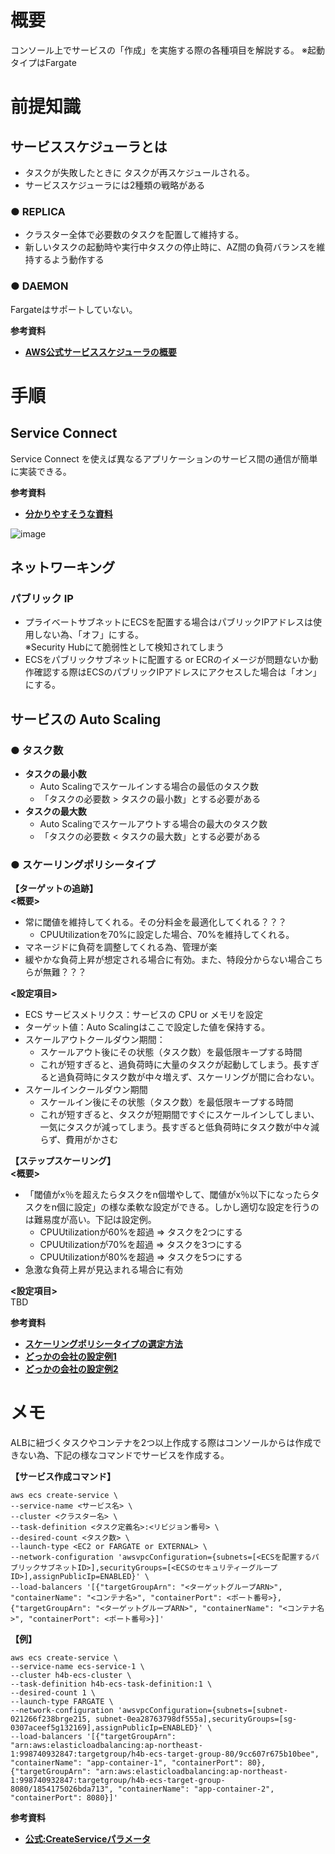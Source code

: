 # 概要
コンソール上でサービスの「作成」を実施する際の各種項目を解説する。
※起動タイプはFargate

# 前提知識
## サービススケジューラとは
- タスクが失敗したときに タスクが再スケジュールされる。
- サービススケジューラには2種類の戦略がある

### ● REPLICA 
- クラスター全体で必要数のタスクを配置して維持する。
- 新しいタスクの起動時や実行中タスクの停止時に、AZ間の負荷バランスを維持するよう動作する

### ● DAEMON 
Fargateはサポートしていない。

**参考資料**  
- [**AWS公式サービススケジューラの概要**](https://docs.aws.amazon.com/ja_jp/AmazonECS/latest/developerguide/ecs_services.html#service_scheduler)

# 手順
## Service Connect
Service Connect を使えば異なるアプリケーションのサービス間の通信が簡単に実装できる。

**参考資料**  
- [**分かりやすそうな資料**](https://speakerdeck.com/iselegant/a-new-way-to-connect-services-with-ecs-service-connect?slide=25)

![image](https://github.com/adgjmptwgw/aws-practice/assets/66456130/aa48383a-683f-477a-b76d-ebc4bd7411f5)

## ネットワーキング
### パブリック IP
- プライベートサブネットにECSを配置する場合はパブリックIPアドレスは使用しない為、「オフ」にする。  
※Security Hubにて脆弱性として検知されてしまう
- ECSをパブリックサブネットに配置する or ECRのイメージが問題ないか動作確認する際はECSのパブリックIPアドレスにアクセスした場合は「オン」にする。

## サービスの Auto Scaling
### ● タスク数
- **タスクの最小数**
  - Auto Scalingでスケールインする場合の最低のタスク数
  - 「タスクの必要数 > タスクの最小数」とする必要がある
- **タスクの最大数**
  - Auto Scalingでスケールアウトする場合の最大のタスク数
  - 「タスクの必要数 < タスクの最大数」とする必要がある

### ● スケーリングポリシータイプ
**【ターゲットの追跡】**    
**<概要>**  
- 常に閾値を維持してくれる。その分料金を最適化してくれる？？？
  - CPUUtilizationを70%に設定した場合、70%を維持してくれる。
- マネージドに負荷を調整してくれる為、管理が楽
- 緩やかな負荷上昇が想定される場合に有効。また、特段分からない場合こちらが無難？？？  

**<設定項目>**  
- ECS サービスメトリクス：サービスの CPU or メモリを設定
- ターゲット値：Auto Scalingはここで設定した値を保持する。
- スケールアウトクールダウン期間：
  - スケールアウト後にその状態（タスク数）を最低限キープする時間
  - これが短すぎると、過負荷時に大量のタスクが起動してしまう。長すぎると過負荷時にタスク数が中々増えず、スケーリングが間に合わない。
- スケールインクールダウン期間
  - スケールイン後にその状態（タスク数）を最低限キープする時間
  - これが短すぎると、タスクが短期間ですぐにスケールインしてしまい、一気にタスクが減ってしまう。長すぎると低負荷時にタスク数が中々減らず、費用がかさむ  

**【ステップスケーリング】**    
**<概要>**  
- 「閾値がx％を超えたらタスクをn個増やして、閾値がx％以下になったらタスクをn個に設定」の様な柔軟な設定ができる。しかし適切な設定を行うのは難易度が高い。下記は設定例。
  - CPUUtilizationが60%を超過 => タスクを2つにする
  - CPUUtilizationが70%を超過 => タスクを3つにする
  - CPUUtilizationが80%を超過 => タスクを5つにする
- 急激な負荷上昇が見込まれる場合に有効

**<設定項目>**  
TBD  

**参考資料**  
- [**スケーリングポリシータイプの選定方法**](https://zenn.dev/techno_koki/scraps/5f7cc375adba01)
- [**どっかの会社の設定例1**](https://buildersbox.corp-sansan.com/entry/2019/07/19/132346)
- [**どっかの会社の設定例2**](https://tech.connehito.com/entry/2020/06/10/161641)


# メモ
ALBに紐づくタスクやコンテナを2つ以上作成する際はコンソールからは作成できない為、下記の様なコマンドでサービスを作成する。

**【サービス作成コマンド】**
```
aws ecs create-service \
--service-name <サービス名> \
--cluster <クラスター名> \
--task-definition <タスク定義名>:<リビジョン番号> \
--desired-count <タスク数> \
--launch-type <EC2 or FARGATE or EXTERNAL> \
--network-configuration 'awsvpcConfiguration={subnets=[<ECSを配置するパブリックサブネットID>],securityGroups=[<ECSのセキュリティーグループID>],assignPublicIp=ENABLED}' \
--load-balancers '[{"targetGroupArn": "<ターゲットグループARN>", "containerName": "<コンテナ名>", "containerPort": <ポート番号>},{"targetGroupArn": "<ターゲットグループARN>", "containerName": "<コンテナ名>", "containerPort": <ポート番号>}]'
```

**【例】**
```
aws ecs create-service \
--service-name ecs-service-1 \
--cluster h4b-ecs-cluster \
--task-definition h4b-ecs-task-definition:1 \
--desired-count 1 \
--launch-type FARGATE \
--network-configuration 'awsvpcConfiguration={subnets=[subnet-021266f238brge215, subnet-0ea28763798df555a],securityGroups=[sg-0307aceef5g132169],assignPublicIp=ENABLED}' \
--load-balancers '[{"targetGroupArn": "arn:aws:elasticloadbalancing:ap-northeast-1:998740932847:targetgroup/h4b-ecs-target-group-80/9cc607r675b10bee", "containerName": "app-container-1", "containerPort": 80},{"targetGroupArn": "arn:aws:elasticloadbalancing:ap-northeast-1:998740932847:targetgroup/h4b-ecs-target-group-8080/1854175026bda713", "containerName": "app-container-2", "containerPort": 8080}]'
```

**参考資料**  
- [**公式:CreateServiceパラメータ**](https://docs.aws.amazon.com/ja_jp/AmazonECS/latest/APIReference/API_CreateService.html)
